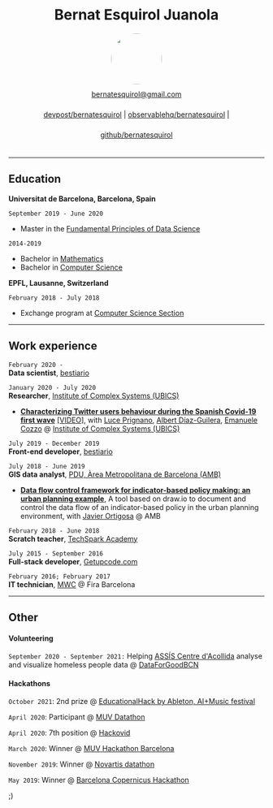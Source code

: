 <h1 id="profile-photo" style='text-align:center;padding-bottom:10;margin-bottom:10;margin-top:10'>
    Bernat Esquirol Juanola
</h1>

<div id="profile-photo" style='text-align:center;'>
    <img src="https://drive.google.com/thumbnail?id=14EZbi-0a9x2lC3LGZXLtJQ3JyrvqP5zw" style='border-radius: 50px' width='100px'/>
</div>
<div id="webaddress"  style='text-align:center;padding-bottom:10px;line-height:40px'>
<a href="mailto:bernatesquirol@gmail.com">bernatesquirol@gmail.com</a> <br/>
  <a href="https://devpost.com/bernatesquirol">devpost/bernatesquirol</a> | <a href="https://observablehq.com/@bernatesquirol">observablehq/bernatesquirol</a> | <a href="https://github.com/bernatesquirol">github/bernatesquirol</a> 
</div>

------

## Education

__Universitat de Barcelona, Barcelona, Spain__

`September 2019 - June 2020`<br>

- Master in the [Fundamental Principles of Data Science](http://www.ub.edu/datascience/master/)

`2014-2019`<br>

- Bachelor in [Mathematics](https://mat.ub.edu/graumatematiques/)
- Bachelor in [Computer Science](https://mat.ub.edu/grauinformatica/)

__EPFL, Lausanne, Switzerland__

`February 2018 - July 2018`<br>

- Exchange program at [Computer Science Section](https://ic.epfl.ch/computer-science)

------

## Work experience

`February 2020 - `<br>**Data scientist**, [bestiario](http://bestiario.org/)

`January 2020 - July 2020`<br>__Researcher__, [Institute of Complex Systems (UBICS)](http://ubics.ub.edu/)

- **[Characterizing Twitter users behaviour during the Spanish Covid-19 first wave](https://arxiv.org/abs/2012.06550)** [[VIDEO]](https://www.youtube.com/watch?v=6PgbidTgZeE), with [Luce Prignano](https://arxiv.org/search/cs?searchtype=author&query=Prignano%2C+L), [Albert Díaz-Guilera](https://arxiv.org/search/cs?searchtype=author&query=Díaz-Guilera%2C+A), [Emanuele Cozzo](https://arxiv.org/search/cs?searchtype=author&query=Cozzo%2C+E) @ [Institute of Complex Systems (UBICS)](http://ubics.ub.edu/)<br>

`July 2019 - December 2019`<br>__Front-end developer__, [bestiario](http://bestiario.org/)

`July 2018 - June 2019`<br>__GIS data analyst__, [PDU, Àrea Metropolitana de Barcelona (AMB)](http://urbanisme.amb.cat/)

- **[Data flow control framework for indicator-based policy making: an urban planning example](http://diposit.ub.edu/dspace/handle/2445/143519)**, A tool based on draw.io to document and control the data flow of an indicator-based policy in the urban planning environment, with [Javier Ortigosa](https://scholar.google.es/citations?user=Fr3EgV8AAAAJ) @ AMB<br>

`February 2018 - June 2018`<br>__Scratch teacher__, [TechSpark Academy](https://techsparkacademy.ch/en/home/)

`July 2015 - September 2016`<br>__Full-stack developer__, [Getupcode.com](https://www.linkedin.com/company/getupcode-com/)

`February 2016; February 2017`<br>__IT technician__, [MWC](https://www.mwcbarcelona.com/) @ Fira Barcelona

------

## Other

#### Volunteering

`September 2020 - September 2021:` Helping [ASSÍS Centre d'Acollida](https://www.assis.cat/) analyse and visualize homeless people data @ [DataForGoodBCN](https://twitter.com/dataforgoodbcn)

#### Hackathons

`October 2021`: 2nd prize @ [EducationalHack by Ableton, AI+Music festival](https://aimusicfestival.eu/es/programs/2021/areas/hackathons)

`April 2020`: Participant @ [MUV Datathon](https://kepler.gl/demo/map?mapUrl=https://dl.dropboxusercontent.com/s/5ddfqkby1cmrstz/keplergl_awjuzlr.json)

`April 2020`: 7th position @ [Hackovid](https://hackovid.cat/solutions?locale=en&filter[search_text]=splittt)

`March 2020`: Winner @ [MUV Hackathon Barcelona](https://barcelona.muv2020.eu/Hackathon/)

`November 2019`: Winner @ [Novartis datathon](https://godatathon.com/)

`May 2019`: Winner @ [Barcelona Copernicus Hackathon](https://kimglobal.com/ca/evento/copernicus-hackathon-barcelona/)





;)